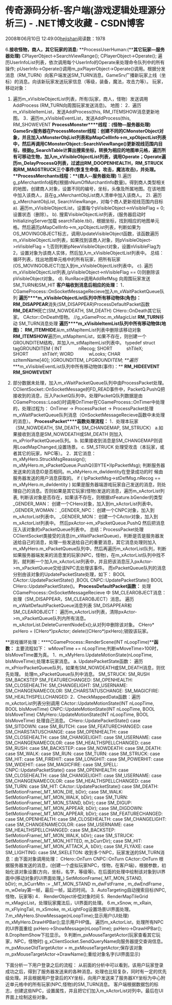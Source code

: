 
# 传奇源码分析-客户端(游戏逻辑处理源分析三)  - .NET博文收藏 - CSDN博客


2008年06月10日 12:49:00[hejishan](https://me.csdn.net/hejishan)阅读数：1978


6.**接收怪物，商人，其它玩家的消息:**
**ProcessUserHuman:(****其它玩家—服务器处理)**
CPlayerObject->SearchViewRange();
CPlayerObject->Operate();
遍历UserInfoList列表，依次调用每个UserInfo的Operate来处理命令队列中的所有操作; pUserInfo->Operate()调用m_pxPlayerObject->Operate()调用。根据分发消息（RM_TURN）向客户端发送SM_TURN消息。GameSrv广播新玩家上线（坐标）的消息。向该新玩家发送玩家信息（等级，装备，魔法，攻击力等）。
玩家，移动对象：
1. 遍历m_xVisibleObjectList列表，所有(玩家，商人，怪物）发送调用AddProcess
(RM_TURN向周围玩家发送消息)。
地图：
2．遍历m_xVisibleItemList，发送AddProcess(this, RM_ITEMSHOW消息更新地图。
3．遍历m_xVisibleEventList，发送AddProcess(this, RM_SHOWEVENT
**ProcessMonster****线程**：**(****怪物—服务器处理)**
GameSrv服务器在ProcessMonster线程：创建不同的CMonsterObject对象，并且加入xMonsterObjList列表和pMapCellInfo->m_xpObjectList列表中，然后再调用CMonsterObject::SearchViewRange()更新视线范围内目标，根据g_SearchTable计算出搜索坐标，转换为相应的地图单元格，遍历所有可移动生物，加入m_xVisibleObjectList列表，调用Operate；Operate遍历m_DelayProcessQ列表，过滤出RM_DOOPENHEALTH，RM_STRUCK和RM_MAGSTRUCK三个事件(恢复生命值，攻击，魔法攻击)，并处理。
**ProcessMerchants****线程：****(商人--****服务器处理****)**
1).遍历g_pMerchantInfo结构(根据nNumOfMurchantInfo数量)。得到商人类型相关的地图，创建商人对象，设置不同的编号，坐标，头像及所属地图。在该地图中加入该商人，且在g_xMerchantObjList商人清单中加入该商人。
2). 遍历g_xMerchantObjList, SearchViewRange，对每个商人更新视线范围内目标
a). 遍历m_xVisibleObjectList，设置每个pVisibleObject->nVisibleFlag = 0;设置状态（删除）。
b). 搜索VisibleObjectList列表，(服务器启动时InitializingServer加载 searchTable.tbl)，根据坐标，找到相应的地图单元格。然后遍历pMapCellInfo->m_xpObjectList列表，判断如果为OS_MOVINGOBJECT标志，调用UpdateVisibleObject函数，该函数遍历 m_xVisibleObjectList列表，如果找到该商人对象，则pVisibleObject->nVisibleFlag = 1;否则判断pNewVisibleObject对象，设置nVisibleFlag为2，设置对象为该商人实体，然后加入m_xVisibleObjectList列表中。
总结：循环列表，找出地图单元格中的所有玩家，把所有玩家(OS_MOVINGOBJECT)加入到m_xVisibleObjectList列表中。
c). 遍历m_xVisibleObjectList列表,(pVisibleObject->nVisibleFlag == 0)则删除该pVisibleObject对象。
d). RunRace调用AddRefMsg 向周围玩家发送SM_TURN和SM_HIT
**客户端收到消息后相应的处理：**
1．CGameProcess::OnSocketMessageRecieve加入m_xWaitPacketQueue队列
**遍历****m_xVisibleObjectList队列中所有移动物体(角色)：**
**RM_DISAPPEAR**消失(SM_DISAPPEAR)ProcessDefaultPacket函数
**RM_DEATH**死亡(SM_NOWDEATH, SM_DEATH)
CHero::OnDeath其它玩家。
CActor::OnDeath怪物。
//g_xGameProc.m_xMagicList
**RM_TURN**移动
SM_TURN消息处理
**遍历****m_xVisibleItemList队列中所有移动物体(地图)：**
**RM_ITEMHIDE**从m_stMapItemList列表中删除该移动对象
**RM_ITEMSHOW**遍历m_stMapItemList，如果不存在，则创建一个GROUNDITEM结构，并加入m_stMapItemList列表中。
typedef struct tagGROUNDITEM
{
INT             nRecog;
SHORT           shTileX;
SHORT           shTileY;
WORD            wLooks;
CHAR            szItemName[40];
}GROUNDITEM, *LPGROUNDITEM;
**遍历****m_xVisibleEventList队列中所有移动物体(事件)：**
**RM_HIDEEVENT**
**RM_SHOWEVENT**

2. 部分数据未处理，加入m_xWaitPacketQueue队列中由ProcessPacket处理。
CClientSocket::OnSocketMessage的FD_READ事件中，PacketQ.PushQ把接收到的消息，压入PacketQ队列中。处理PacketQ队列数据是由CGameProcess::Load()时调用OnTimer在CGameProcess::OnTimer中处理的，处理过程为：
OnTimer -> ProcessPacket -> ProcessPacket处理m_xWaitPacketQueue队列消息（OnSocketMessageRecieve函数中未处理的消息）。
**ProcessPacket****函数处理流程：**
1．处理本玩家（SM_NOWDEATH, SM_DEATH, SM_CHANGEMAP, SM_STRUCK）
a.如果接收到消息是SM_NOWDEATH或SM_DEATH 则加入m_xPriorPacketQueue队列。
b. 如果接收到消息是SM_CHANGEMAP则调用LoadMapChanged,设置场景。
c. SM_STRUCK 处理受攻击（本玩家，或者其它的玩家，NPC等）。
2．其它消息：m_xMyHero.StruckMsgReassign();
m_xMyHero.m_xPacketQueue.PushQ((BYTE*)lpPacketMsg);
判断服务器发送来的消息ID是否相同。m_xMyHero.m_dwIdentity在登录成功的时
候由服务器发送的用户消息获取的。
if ( lpPacketMsg->stDefMsg.nRecog == m_xMyHero.m_dwIdentity )
如果是服务器端游戏玩家自己发送的消息，则处理自己的消息。否则如果是其它玩家(怪物)发送的消息，遍历m_xActorList列表, 判断该对象是否存在，如果该不存在，则根据stFeature.bGender的类型
_GENDER_MAN： 创建一个CHero对象，加入到m_xActorList列表中。
_GENDER_WOMAN：
_GENDER_NPC： 创建一个CNPC对象，加入到m_xActorList列表中。
_GENDER_MON： 创建一个CActor对象，加入到m_xActorList列表中。
然后pxActor->m_xPacketQueue.PushQ 然后把消息压入该对象的xPacketQueue列表中。
总结：ProcessPacket处理CClientSocket类接受的消息(m_xWaitPacketQueue)，判断是否是服务器发送给自己的消息，处理一些发送给自己的重要消息，其它消息处理则加入m_xMyHero.m_xPacketQueue队列中，然后再遍历m_xActorList队列，判断如果服务器端发来的消息里的玩家(NPC，怪物)，在m_xActorList队列中找不到，就判断一个加入m_xActorList列表中，并且把该消息压入pxActor->m_xPacketQueue交给该NPC去处理该事件。
而xPacketQueue队列的消息分别由该对象的UpdatePacketState处理，如下：
BOOL CActor::UpdatePacketState() ,BOOL CNPC::UpdatePacketState()
BOOL CHero::UpdatePacketState()。
**ProcessDefaultPacket****函数****：**
处理CGameProcess::OnSocketMessageRecieve 中 SM_CLEAROBJECT消息：
处理（SM_DISAPPEAR，SM_CLEAROBJECT）消息。
遍历m_xWaitDefaultPacketQueue消息列表
SM_DISAPPEAR和SM_CLEAROBJECT：
遍历m_xActorList列表，清除pxActor->m_xPacketQueue队列内所有消息。
m_xActorList.DeleteCurrentNodeEx();从对列中删除该对象。
CHero* pxHero = (CHero*)pxActor; delete((CHero*)pxHero);销毁该玩家。

**游戏循环处理：****CGameProcess::RenderScene(INT nLoopTime)****函数：**
主要流程如下：
wMoveTime += nLoopTime;判断wMoveTime>100时，bIsMoveTime置为真。
1．m_xMyHero.UpdateMotionState(nLoopTime, bIsMoveTime);处理本玩家消息。
a. UpdatePacketState函数：
遍历m_xPriorPacketQueue队列，如果有SM_NOWDEATH或SM_DEATH消息，则优先处理。
处理m_xPacketQueue队列中消息。
SM_STRUCK:
SM_RUSH
SM_BACKSTEP
SM_FEATURECHANGED:
SM_OPENHEALTH:
SM_CLOSEHEALTH:
SM_CHANGELIGHT:
SM_USERNAME:
SM_CHANGENAMECOLOR:
SM_CHARSTATUSCHANGE:
SM_MAGICFIRE:
SM_HEALTHSPELLCHANGED:
2．CheckMappedData函数：遍历m_xActorList列表分别调用
CActor::UpdateMotionState(INT nLoopTime, BOOL bIsMoveTime)
CNPC::UpdateMotionState(INT nLoopTime, BOOL bIsMoveTime)
CMyHero::UpdateMotionState(INT nLoopTime, BOOL bIsMoveTime)
处理自己消息。
CHero::UpdatePacketState()
case SM_SITDOWN:
case SM_BUTCH:
case SM_FEATURECHANGED:
case SM_CHARSTATUSCHANGE:
case SM_OPENHEALTH:
case SM_CLOSEHEALTH:
case SM_CHANGELIGHT:
case SM_USERNAME:
case SM_CHANGENAMECOLOR:
case SM_HEALTHSPELLCHANGED:
case SM_RUSH:
case SM_BACKSTEP:
case SM_NOWDEATH:
case SM_DEATH:
case SM_WALK:
case SM_RUN:
case SM_TURN:
case SM_STRUCK:
case SM_HIT:
case SM_FIREHIT:
case SM_LONGHIT:
case SM_POWERHIT:
case SM_WIDEHIT:
case SM_MAGICFIRE:
case SM_SPELL:
CNPC::UpdatePacketState()
case SM_OPENHEALTH:
case SM_CLOSEHEALTH:
case SM_CHANGELIGHT:
case SM_USERNAME:
case SM_CHANGENAMECOLOR:
case SM_HEALTHSPELLCHANGED:
case SM_TURN:
case SM_HIT:
CActor::UpdatePacketState()
case SM_DEATH:     SetMotionFrame(_MT_MON_DIE, bDir);
case SM_WALK:      SetMotionFrame(_MT_MON_WALK, bDir);
case SM_TURN:      SetMotionFrame(_MT_MON_STAND, bDir);
case SM_DIGUP:     SetMotionFrame(_MT_MON_APPEAR, bDir);
case SM_DIGDOWN:   SetMotionFrame(_MT_MON_APPEAR, bDir);
case SM_FEATURECHANGED:
case SM_OPENHEALTH:
case SM_CLOSEHEALTH:
case SM_CHANGELIGHT:
case SM_CHANGENAMECOLOR:
case SM_USERNAME:
case SM_HEALTHSPELLCHANGED:
case SM_BACKSTEP:      SetMotionFrame(_MT_MON_WALK, bDir);
case SM_STRUCK:            SetMotionFrame(_MT_MON_HITTED, m_bCurrDir);
case SM_HIT:           SetMotionFrame(_MT_MON_ATTACK_A, bDir);
case SM_FLYAXE:
case SM_LIGHTING:
case SM_SKELETON:
收到多个NPC，玩家发送的SM_TURN消息：由下面对象调用处理：
CHero::OnTurn
CNPC::OnTurn
CActor::OnTurn
根据服务器发送的消息，(创建一个虚拟玩家NPC，怪物，在客户端)，根据参数，初始化该对象设置(方向，坐标，名字，等级等)。在后面的处理中绘制该对象到UI界面中(移动对象的UI界面处理[。](http://writeblog.csdn.net/Editor/FCKeditor/editor/fckeditor.html?InstanceName=ctl00_ContentPlaceHolder1_EntryEditor1_richTextEditor_richTextEditor&Toolbar=Default#%E7%A7%BB%E5%8A%A8%E5%AF%B9%E8%B1%A1%E7%9A%84UI%E7%95%8C%E9%9D%A2%E5%A4%84%E7%90%86))
SetMotionFrame(_MT_MON_STAND, bDir); m_bCurrMtn := _MT_MON_STAND
m_dwFstFrame , m_dwEndFrame , m_wDelay第一帧，最后一帧，延迟时间。
3.  AutoTargeting自动搜索目标(NPC,怪物，玩家等)
4． RenderObject补偿对象时间
5.  RenderMapTileGrid
m_xMagicList，处理玩家魔法后，UI界面的处理。
6.m_xSnow, m_xRain, m_xFlyingTail, m_xSmoke, m_xLightFog设置场景UI界面处理。
7.m_xMyHero.ShowMessage(nLoopTime);显示用户(UI处理)
m_xMyHero.DrawHPBar();显示用户HP值。
遍历m_xActorList，处理所有NPC的UI界面重绘
pxHero->ShowMessage(nLoopTime);
pxHero->DrawHPBar();
8.DropItemShow下拉显示。
9.判断m_pxMouseTargetActor(玩家查看其它玩家，NPC，怪物时)
g_xClientSocket.SendQueryName向服务器提交查询信息。
m_pxMouseOldTargetActor = m_pxMouseTargetActor;保存该对象
m_pxMouseTargetActor->DrawName();重绘对象名字(UI界面显示)

下面分析一下用户登录之后的流程：
从前面的分析中可以看到，该用户玩家登录成功之后，得到了服务器发送来的各种消息。处理也比较复杂，同时有一定的优先级处理。并且根据用户登录后的XY坐标，向用户发送来了服务器XY坐标为中心附近单元格中的所有玩家(NPC,怪物)的SM_TURN消息。
客户端根据数据包的标志，创建这些NPC，设置属性，并且把它们加入m_xActorList对列中。最后在UI界面上绘制这些对象。



